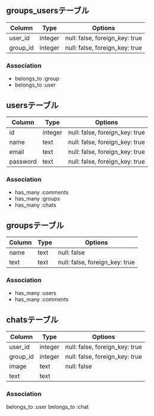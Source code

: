 ## groups_usersテーブル
|Column|Type|Options|
|------|----|-------|
|user_id|integer|null: false, foreign_key: true|
|group_id|integer|null: false, foreign_key: true|
### Association
- belongs_to :group
- belongs_to :user

## usersテーブル
|Column|Type|Options|
|------|----|-------|
|id|integer|null: false, foreign_key: true|
|name|text|null: false, foreign_key: true|
|email|text|null: false, foreign_key: true|
|password|text|null: false, foreign_key: true|
### Association
- has_many :comments
- has_many :groups
- has_many :chats

## groupsテーブル
|Column|Type|Options|
|------|----|-------|
|name|text|null: false|
|text|text|null: false, foreign_key: true|
### Association
- has_many :users
- has_many :comments

## chatsテーブル
|Column|Type|Options|
|------|----|-------|
|user_id|integer|null: false, foreign_key: true|
|group_id|integer|null: false, foreign_key: true|
|image|text|null: false|
|text|text||
### Association
belongs_to :user
belongs_to :chat
